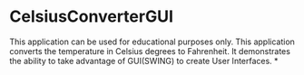 # CelsiusConverterGUI
This application can be used for educational purposes only. This application converts the temperature in Celsius degrees to Fahrenheit. It demonstrates the ability to take advantage of GUI(SWING) to create User Interfaces.  *
